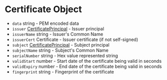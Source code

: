 # Certificate Object 

* `data` string - PEM encoded data
* `issuer` [CertificatePrincipal](certificate-principal.md) - Issuer principal
* `issuerName` string - Issuer's Common Name
* `issuerCert` Certificate - Issuer certificate (if not self-signed)
* `subject` [CertificatePrincipal](certificate-principal.md) - Subject principal
* `subjectName` string - Subject's Common Name
* `serialNumber` string - Hex value represented string
* `validStart` number - Start date of the certificate being valid in seconds
* `validExpiry` number - End date of the certificate being valid in seconds
* `fingerprint` string - Fingerprint of the certificate
